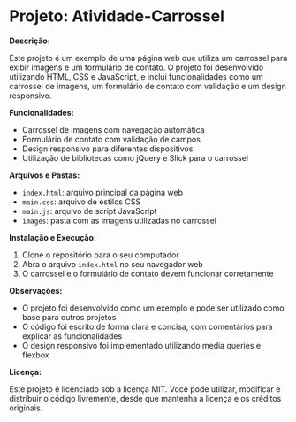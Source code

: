 # Projeto: Atividade-Carrossel

**Descrição:**

Este projeto é um exemplo de uma página web que utiliza um carrossel para exibir imagens e um formulário de contato. O projeto foi desenvolvido utilizando HTML, CSS e JavaScript, e inclui funcionalidades como um carrossel de imagens, um formulário de contato com validação e um design responsivo.

**Funcionalidades:**

* Carrossel de imagens com navegação automática
* Formulário de contato com validação de campos
* Design responsivo para diferentes dispositivos
* Utilização de bibliotecas como jQuery e Slick para o carrossel

**Arquivos e Pastas:**

* `index.html`: arquivo principal da página web
* `main.css`: arquivo de estilos CSS
* `main.js`: arquivo de script JavaScript
* `images`: pasta com as imagens utilizadas no carrossel

**Instalação e Execução:**

1. Clone o repositório para o seu computador
2. Abra o arquivo `index.html` no seu navegador web
3. O carrossel e o formulário de contato devem funcionar corretamente

**Observações:**

* O projeto foi desenvolvido como um exemplo e pode ser utilizado como base para outros projetos
* O código foi escrito de forma clara e concisa, com comentários para explicar as funcionalidades
* O design responsivo foi implementado utilizando media queries e flexbox

**Licença:**

Este projeto é licenciado sob a licença MIT. Você pode utilizar, modificar e distribuir o código livremente, desde que mantenha a licença e os créditos originais.